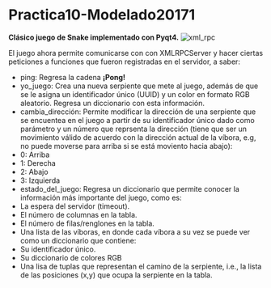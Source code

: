 # Practica10-Modelado20171

__Clásico juego de Snake implementado con Pyqt4.__ 
![xml_rpc](https://cloud.githubusercontent.com/assets/13952922/19546719/a353a5ba-9657-11e6-84d2-dbe9bbf0a9e8.png)


El juego ahora permite comunicarse con con XMLRPCServer y hacer ciertas peticiones a funciones que fueron registradas en el servidor, a saber: 

* ping: Regresa la cadena __¡Pong!__
* yo_juego: Crea una nueva serpiente que mete al juego, además de que se le asigna un identificador único (UUID) y un color en formato RGB aleatorio. Regresa un diccionario con esta información.
* cambia_dirección: Permite modificar la dirección de una serpiente que se encuentea en el juego a partir de su identificador único dado como parámetro y un número que reprsenta la dirección (tiene que ser un movimiento válido de acuerdo con la dirección actual de la víbora, e.g, no puede moverse para arriba si se está moviento hacia abajo): 
 * 0: Arriba
 * 1: Derecha
 * 2: Abajo
 * 3: Izquierda
* estado_del_juego: Regresa un diccionario que permite conocer la información más importante del juego, como es: 
 * La espera del servidor (timeout).
 * El número de columnas en la tabla.
 * El número de filas/renglones en la tabla.
 * Una lista de las víboras, en donde cada víbora a su vez se puede ver como un diccionario que contiene: 
  * Su identificador único.
  * Su diccionario de colores RGB
  * Una lisa de tuplas que representan el camino de la serpiente, i.e., la lista de las posiciones (x,y) que ocupa la serpiente en la tabla.


